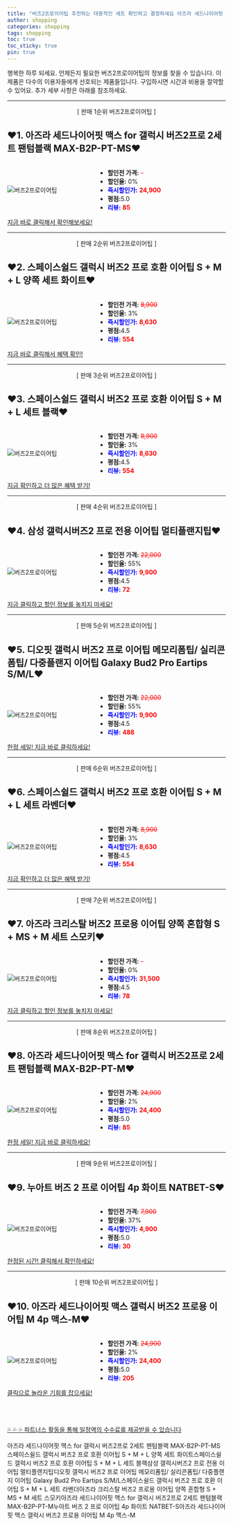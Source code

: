 ```yaml
---
title: "버즈2프로이어팁 추천하는 대중적인 세트 확인하고 결정하세요 아즈라 세드나이어핏 맥스 for 갤럭시"
author: shopping
categories: shopping
tags: shopping
toc: true
toc_sticky: true
pin: true
---
```

행복한 하루 되세요. 언제든지 필요한 버즈2프로이어팁의 정보를 찾을 수 있습니다. 이 제품은 다수의 이용자들에게 선호되는 제품들입니다. 구입하시면 시간과 비용을 절약할 수 있어요. 추가 세부 사항은 아래를 참조하세요.

---
<p class="toplist" style="margin: 0 auto; display: block; width: fit-content;">[ 판매 1순위 버즈2프로이어팁 ]</p>

<h2><strong>❤️1. 아즈라 세드나이어핏 맥스 for 갤럭시 버즈2프로 2세트 팬텀블랙 MAX-B2P-PT-MS❤️</strong></h2>

<div style="display: flex; align-items: center;">
    <div style="flex: 0.4;">
        <img src="https://thumbnail8.coupangcdn.com/thumbnails/remote/230x230ex/image/retail/images/2023/11/03/16/8/3cee18ed-de37-471e-a1e3-ed62b39fff23.jpg" alt="버즈2프로이어팁" style="max-width: 100%;">
    </div>
    <div style="flex: 0.6; margin-left: 10px;">
        <ul>
            <li><strong>할인전 가격:</strong> <del style="color: red;">-</del></li>
            <li><strong>할인율:</strong> 0%</li>
            <li><span style='color:blue'><strong>즉시할인가:</strong></span> <span style='color:red'><strong>24,900</strong></span></li>
            <li><strong>평점:</strong>5.0</li>
            <li><span style='color:blue'><strong>리뷰:</strong></span> <span style='color:red'><strong>85</strong></span></li>
        </ul>
    </div>
</div>
<div class="center">
    <a href="https://William4Davisa.github.io?lptag=AF9450613&subid=githubio&pageKey=7694856574&traceid=V0-153&itemId=20586477346&vendorItemId=87661412672" class="myButton">
        지금 바로 클릭해서 확인해보세요!
    </a>
</div>


---
<p class="toplist" style="margin: 0 auto; display: block; width: fit-content;">[ 판매 2순위 버즈2프로이어팁 ]</p>

<h2><strong>❤️2. 스페이스쉴드 갤럭시 버즈2 프로 호환 이어팁 S + M + L 양쪽 세트 화이트❤️</strong></h2>

<div style="display: flex; align-items: center;">
    <div style="flex: 0.4;">
        <img src="https://thumbnail7.coupangcdn.com/thumbnails/remote/230x230ex/image/rs_quotation_api/lvx9e3dk/a5db65d7022f49af8be33901dea17d0f.jpg" alt="버즈2프로이어팁" style="max-width: 100%;">
    </div>
    <div style="flex: 0.6; margin-left: 10px;">
        <ul>
            <li><strong>할인전 가격:</strong> <del style="color: red;">8,900</del></li>
            <li><strong>할인율:</strong> 3%</li>
            <li><span style='color:blue'><strong>즉시할인가:</strong></span> <span style='color:red'><strong>8,630</strong></span></li>
            <li><strong>평점:</strong>4.5</li>
            <li><span style='color:blue'><strong>리뷰:</strong></span> <span style='color:red'><strong>554</strong></span></li>
        </ul>
    </div>
</div>
<div class="center">
    <a href="https://William4Davisa.github.io?lptag=AF9450613&subid=githubio&pageKey=7141407937&traceid=V0-153&itemId=17931434965&vendorItemId=85093632241" class="myButton">
        지금 바로 클릭해서 혜택 확인!
    </a>
</div>


---
<p class="toplist" style="margin: 0 auto; display: block; width: fit-content;">[ 판매 3순위 버즈2프로이어팁 ]</p>

<h2><strong>❤️3. 스페이스쉴드 갤럭시 버즈2 프로 호환 이어팁 S + M + L 세트 블랙❤️</strong></h2>

<div style="display: flex; align-items: center;">
    <div style="flex: 0.4;">
        <img src="https://thumbnail6.coupangcdn.com/thumbnails/remote/230x230ex/image/rs_quotation_api/gdxzivik/dd6d32ddbf4c48a1ab19ce6d54535c6f.jpg" alt="버즈2프로이어팁" style="max-width: 100%;">
    </div>
    <div style="flex: 0.6; margin-left: 10px;">
        <ul>
            <li><strong>할인전 가격:</strong> <del style="color: red;">8,900</del></li>
            <li><strong>할인율:</strong> 3%</li>
            <li><span style='color:blue'><strong>즉시할인가:</strong></span> <span style='color:red'><strong>8,630</strong></span></li>
            <li><strong>평점:</strong>4.5</li>
            <li><span style='color:blue'><strong>리뷰:</strong></span> <span style='color:red'><strong>554</strong></span></li>
        </ul>
    </div>
</div>
<div class="center">
    <a href="https://William4Davisa.github.io?lptag=AF9450613&subid=githubio&pageKey=7141407937&traceid=V0-153&itemId=17930179144&vendorItemId=85092488516" class="myButton">
        지금 확인하고 더 많은 혜택 받기!
    </a>
</div>


---
<p class="toplist" style="margin: 0 auto; display: block; width: fit-content;">[ 판매 4순위 버즈2프로이어팁 ]</p>

<h2><strong>❤️4. 삼성 갤럭시버즈2 프로 전용 이어팁 멀티플랜지팁❤️</strong></h2>

<div style="display: flex; align-items: center;">
    <div style="flex: 0.4;">
        <img src="https://thumbnail10.coupangcdn.com/thumbnails/remote/230x230ex/image/vendor_inventory/695f/731e099b9c7021c1b417d97533f45e629e76cb8c376a3f6d136e6b2471a3.jpg" alt="버즈2프로이어팁" style="max-width: 100%;">
    </div>
    <div style="flex: 0.6; margin-left: 10px;">
        <ul>
            <li><strong>할인전 가격:</strong> <del style="color: red;">22,000</del></li>
            <li><strong>할인율:</strong> 55%</li>
            <li><span style='color:blue'><strong>즉시할인가:</strong></span> <span style='color:red'><strong>9,900</strong></span></li>
            <li><strong>평점:</strong>4.5</li>
            <li><span style='color:blue'><strong>리뷰:</strong></span> <span style='color:red'><strong>72</strong></span></li>
        </ul>
    </div>
</div>
<div class="center">
    <a href="https://William4Davisa.github.io?lptag=AF9450613&subid=githubio&pageKey=6747823120&traceid=V0-153&itemId=15772435449&vendorItemId=82985759938" class="myButton">
        지금 클릭하고 할인 정보를 놓치지 마세요!
    </a>
</div>


---
<p class="toplist" style="margin: 0 auto; display: block; width: fit-content;">[ 판매 5순위 버즈2프로이어팁 ]</p>

<h2><strong>❤️5. 디오핏 갤럭시 버즈2 프로 이어팁 메모리폼팁/ 실리콘폼팁/ 다중플랜지 이어팁 Galaxy Bud2 Pro Eartips S/M/L❤️</strong></h2>

<div style="display: flex; align-items: center;">
    <div style="flex: 0.4;">
        <img src="https://thumbnail10.coupangcdn.com/thumbnails/remote/230x230ex/image/vendor_inventory/7f41/e4e6b57b8c0a530626da8830ffb0f07a34b5375a67aab632ef03c52d4b42.jpg" alt="버즈2프로이어팁" style="max-width: 100%;">
    </div>
    <div style="flex: 0.6; margin-left: 10px;">
        <ul>
            <li><strong>할인전 가격:</strong> <del style="color: red;">22,000</del></li>
            <li><strong>할인율:</strong> 55%</li>
            <li><span style='color:blue'><strong>즉시할인가:</strong></span> <span style='color:red'><strong>9,900</strong></span></li>
            <li><strong>평점:</strong>4.5</li>
            <li><span style='color:blue'><strong>리뷰:</strong></span> <span style='color:red'><strong>488</strong></span></li>
        </ul>
    </div>
</div>
<div class="center">
    <a href="https://William4Davisa.github.io?lptag=AF9450613&subid=githubio&pageKey=6701460368&traceid=V0-153&itemId=15524476236&vendorItemId=88528732797" class="myButton">
        한정 세일! 지금 바로 클릭하세요!
    </a>
</div>


---
<p class="toplist" style="margin: 0 auto; display: block; width: fit-content;">[ 판매 6순위 버즈2프로이어팁 ]</p>

<h2><strong>❤️6. 스페이스쉴드 갤럭시 버즈2 프로 호환 이어팁 S + M + L 세트 라벤더❤️</strong></h2>

<div style="display: flex; align-items: center;">
    <div style="flex: 0.4;">
        <img src="https://thumbnail9.coupangcdn.com/thumbnails/remote/230x230ex/image/rs_quotation_api/xsecqnyf/43b3f2d2be4b40f69944eb6a78e3fbcd.jpg" alt="버즈2프로이어팁" style="max-width: 100%;">
    </div>
    <div style="flex: 0.6; margin-left: 10px;">
        <ul>
            <li><strong>할인전 가격:</strong> <del style="color: red;">8,900</del></li>
            <li><strong>할인율:</strong> 3%</li>
            <li><span style='color:blue'><strong>즉시할인가:</strong></span> <span style='color:red'><strong>8,630</strong></span></li>
            <li><strong>평점:</strong>4.5</li>
            <li><span style='color:blue'><strong>리뷰:</strong></span> <span style='color:red'><strong>554</strong></span></li>
        </ul>
    </div>
</div>
<div class="center">
    <a href="https://William4Davisa.github.io?lptag=AF9450613&subid=githubio&pageKey=7141407937&traceid=V0-153&itemId=17930179147&vendorItemId=85092488536" class="myButton">
        지금 확인하고 더 많은 혜택 받기!
    </a>
</div>


---
<p class="toplist" style="margin: 0 auto; display: block; width: fit-content;">[ 판매 7순위 버즈2프로이어팁 ]</p>

<h2><strong>❤️7. 아즈라 크리스탈 버즈2 프로용 이어팁 양쪽 혼합형 S + MS + M 세트 스모키❤️</strong></h2>

<div style="display: flex; align-items: center;">
    <div style="flex: 0.4;">
        <img src="https://thumbnail7.coupangcdn.com/thumbnails/remote/230x230ex/image/retail/images/583293979703891-12927dea-31ec-4819-b57c-a6c55d069708.jpg" alt="버즈2프로이어팁" style="max-width: 100%;">
    </div>
    <div style="flex: 0.6; margin-left: 10px;">
        <ul>
            <li><strong>할인전 가격:</strong> <del style="color: red;">-</del></li>
            <li><strong>할인율:</strong> 0%</li>
            <li><span style='color:blue'><strong>즉시할인가:</strong></span> <span style='color:red'><strong>31,500</strong></span></li>
            <li><strong>평점:</strong>4.5</li>
            <li><span style='color:blue'><strong>리뷰:</strong></span> <span style='color:red'><strong>78</strong></span></li>
        </ul>
    </div>
</div>
<div class="center">
    <a href="https://William4Davisa.github.io?lptag=AF9450613&subid=githubio&pageKey=7063579514&traceid=V0-153&itemId=17521186480&vendorItemId=84688326016" class="myButton">
        지금 클릭하고 할인 정보를 놓치지 마세요!
    </a>
</div>


---
<p class="toplist" style="margin: 0 auto; display: block; width: fit-content;">[ 판매 8순위 버즈2프로이어팁 ]</p>

<h2><strong>❤️8. 아즈라 세드나이어핏 맥스 for 갤럭시 버즈2프로 2세트 팬텀블랙 MAX-B2P-PT-M❤️</strong></h2>

<div style="display: flex; align-items: center;">
    <div style="flex: 0.4;">
        <img src="https://thumbnail8.coupangcdn.com/thumbnails/remote/230x230ex/image/retail/images/2023/11/03/16/7/3a7d500f-0b1a-4fbc-9505-843931350d7e.jpg" alt="버즈2프로이어팁" style="max-width: 100%;">
    </div>
    <div style="flex: 0.6; margin-left: 10px;">
        <ul>
            <li><strong>할인전 가격:</strong> <del style="color: red;">24,900</del></li>
            <li><strong>할인율:</strong> 2%</li>
            <li><span style='color:blue'><strong>즉시할인가:</strong></span> <span style='color:red'><strong>24,400</strong></span></li>
            <li><strong>평점:</strong>5.0</li>
            <li><span style='color:blue'><strong>리뷰:</strong></span> <span style='color:red'><strong>85</strong></span></li>
        </ul>
    </div>
</div>
<div class="center">
    <a href="https://William4Davisa.github.io?lptag=AF9450613&subid=githubio&pageKey=7694856574&traceid=V0-153&itemId=20586477063&vendorItemId=87661412342" class="myButton">
        한정 세일! 지금 바로 클릭하세요!
    </a>
</div>


---
<p class="toplist" style="margin: 0 auto; display: block; width: fit-content;">[ 판매 9순위 버즈2프로이어팁 ]</p>

<h2><strong>❤️9. 누아트 버즈 2 프로 이어팁 4p 화이트 NATBET-S❤️</strong></h2>

<div style="display: flex; align-items: center;">
    <div style="flex: 0.4;">
        <img src="https://thumbnail10.coupangcdn.com/thumbnails/remote/230x230ex/image/retail/images/1158513894946142-1dc82879-62e6-4143-a965-de8c820ad43b.jpg" alt="버즈2프로이어팁" style="max-width: 100%;">
    </div>
    <div style="flex: 0.6; margin-left: 10px;">
        <ul>
            <li><strong>할인전 가격:</strong> <del style="color: red;">7,900</del></li>
            <li><strong>할인율:</strong> 37%</li>
            <li><span style='color:blue'><strong>즉시할인가:</strong></span> <span style='color:red'><strong>4,900</strong></span></li>
            <li><strong>평점:</strong>5.0</li>
            <li><span style='color:blue'><strong>리뷰:</strong></span> <span style='color:red'><strong>30</strong></span></li>
        </ul>
    </div>
</div>
<div class="center">
    <a href="https://William4Davisa.github.io?lptag=AF9450613&subid=githubio&pageKey=8118935725&traceid=V0-153&itemId=23021457235&vendorItemId=90055235653" class="myButton">
        한정된 시간! 클릭해서 확인하세요!
    </a>
</div>


---
<p class="toplist" style="margin: 0 auto; display: block; width: fit-content;">[ 판매 10순위 버즈2프로이어팁 ]</p>

<h2><strong>❤️10. 아즈라 세드나이어핏 맥스 갤럭시 버즈2 프로용 이어팁 M 4p 맥스-M❤️</strong></h2>

<div style="display: flex; align-items: center;">
    <div style="flex: 0.4;">
        <img src="https://thumbnail9.coupangcdn.com/thumbnails/remote/230x230ex/image/retail/images/2023/04/06/17/4/ac17ed1c-6d5f-41bf-9787-4b45cc43d573.jpg" alt="버즈2프로이어팁" style="max-width: 100%;">
    </div>
    <div style="flex: 0.6; margin-left: 10px;">
        <ul>
            <li><strong>할인전 가격:</strong> <del style="color: red;">24,900</del></li>
            <li><strong>할인율:</strong> 2%</li>
            <li><span style='color:blue'><strong>즉시할인가:</strong></span> <span style='color:red'><strong>24,400</strong></span></li>
            <li><strong>평점:</strong>5.0</li>
            <li><span style='color:blue'><strong>리뷰:</strong></span> <span style='color:red'><strong>205</strong></span></li>
        </ul>
    </div>
</div>
<div class="center">
    <a href="https://William4Davisa.github.io?lptag=AF9450613&subid=githubio&pageKey=7249348587&traceid=V0-153&itemId=18436898205&vendorItemId=85578196609" class="myButton">
        클릭으로 놀라운 기회를 잡으세요!
    </a>
</div>

<br><br><br>[💦 💦 💦 파트너스 활동을 통해 일정액의 수수료를 제공받을 수 있습니다](https://link.coupang.com/a/bcpT2c)<br><br>아즈라 세드나이어핏 맥스 for 갤럭시 버즈2프로 2세트 팬텀블랙 MAX-B2P-PT-MS스페이스쉴드 갤럭시 버즈2 프로 호환 이어팁 S + M + L 양쪽 세트 화이트스페이스쉴드 갤럭시 버즈2 프로 호환 이어팁 S + M + L 세트 블랙삼성 갤럭시버즈2 프로 전용 이어팁 멀티플랜지팁디오핏 갤럭시 버즈2 프로 이어팁 메모리폼팁/ 실리콘폼팁/ 다중플랜지 이어팁 Galaxy Bud2 Pro Eartips S/M/L스페이스쉴드 갤럭시 버즈2 프로 호환 이어팁 S + M + L 세트 라벤더아즈라 크리스탈 버즈2 프로용 이어팁 양쪽 혼합형 S + MS + M 세트 스모키아즈라 세드나이어핏 맥스 for 갤럭시 버즈2프로 2세트 팬텀블랙 MAX-B2P-PT-M누아트 버즈 2 프로 이어팁 4p 화이트 NATBET-S아즈라 세드나이어핏 맥스 갤럭시 버즈2 프로용 이어팁 M 4p 맥스-M